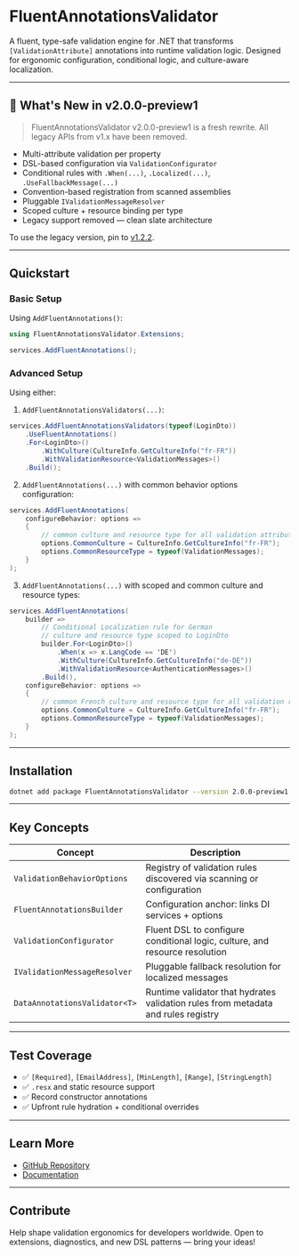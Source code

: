 # FluentAnnotationsValidator

A fluent, type-safe validation engine for .NET that transforms `[ValidationAttribute]` annotations into runtime validation logic. Designed for ergonomic configuration, conditional logic, and culture-aware localization.

---

## 🌟 What's New in v2.0.0-preview1

> FluentAnnotationsValidator v2.0.0-preview1 is a fresh rewrite. All legacy APIs from v1.x have been removed.

- Multi-attribute validation per property
- DSL-based configuration via `ValidationConfigurator`
- Conditional rules with `.When(...)`, `.Localized(...)`, `.UseFallbackMessage(...)`
- Convention-based registration from scanned assemblies
- Pluggable `IValidationMessageResolver`
- Scoped culture + resource binding per type
- Legacy support removed — clean slate architecture

To use the legacy version, pin to [v1.2.2](https://www.nuget.org/packages/FluentAnnotationsValidator/1.2.2).

---

## Quickstart

### Basic Setup

Using `AddFluentAnnotations()`:

```csharp
using FluentAnnotationsValidator.Extensions;

services.AddFluentAnnotations();
```

### Advanced Setup

Using either:

1. `AddFluentAnnotationsValidators(...)`:

```csharp
services.AddFluentAnnotationsValidators(typeof(LoginDto))
    .UseFluentAnnotations()
    .For<LoginDto>()
        .WithCulture(CultureInfo.GetCultureInfo("fr-FR"))
        .WithValidationResource<ValidationMessages>()
    .Build();
```

2. `AddFluentAnnotations(...)` with common behavior options configuration:

```csharp
services.AddFluentAnnotations(
    configureBehavior: options =>
    {
        // common culture and resource type for all validation attributes
        options.CommonCulture = CultureInfo.GetCultureInfo("fr-FR");
        options.CommonResourceType = typeof(ValidationMessages);
    }
);
```

3. `AddFluentAnnotations(...)` with scoped and common culture and resource types:
```csharp
services.AddFluentAnnotations(
    builder =>
        // Conditional Localization rule for German 
        // culture and resource type scoped to LoginDto
        builder.For<LoginDto>()
            .When(x => x.LangCode == 'DE')
            .WithCulture(CultureInfo.GetCultureInfo("de-DE"))
            .WithValidationResource<AuthenticationMessages>()
        .Build(),
    configureBehavior: options =>
    {
        // common French culture and resource type for all validation rules
        options.CommonCulture = CultureInfo.GetCultureInfo("fr-FR");
        options.CommonResourceType = typeof(ValidationMessages);
    }
);
```
---

## Installation

```bash
dotnet add package FluentAnnotationsValidator --version 2.0.0-preview1
```

---

## Key Concepts

| Concept                      | Description                                                                             |
|-----------------------------|-----------------------------------------------------------------------------------------|
| `ValidationBehaviorOptions` | Registry of validation rules discovered via scanning or configuration                  |
| `FluentAnnotationsBuilder`  | Configuration anchor: links DI services + options                                     |
| `ValidationConfigurator`    | Fluent DSL to configure conditional logic, culture, and resource resolution           |
| `IValidationMessageResolver`| Pluggable fallback resolution for localized messages                                   |
| `DataAnnotationsValidator<T>` | Runtime validator that hydrates validation rules from metadata and rules registry     |

---

## Test Coverage

- ✅ `[Required]`, `[EmailAddress]`, `[MinLength]`, `[Range]`, `[StringLength]`
- ✅ `.resx` and static resource support
- ✅ Record constructor annotations
- ✅ Upfront rule hydration + conditional overrides

---

## Learn More

- [GitHub Repository](https://github.com/bigabdoul/fluent-annotations-validator)
- [Documentation](https://github.com/bigabdoul/fluent-annotations-validator/blob/main/docs/configuration/fluent.md)

---

## Contribute

Help shape validation ergonomics for developers worldwide. Open to extensions, diagnostics, and new DSL patterns — bring your ideas!

